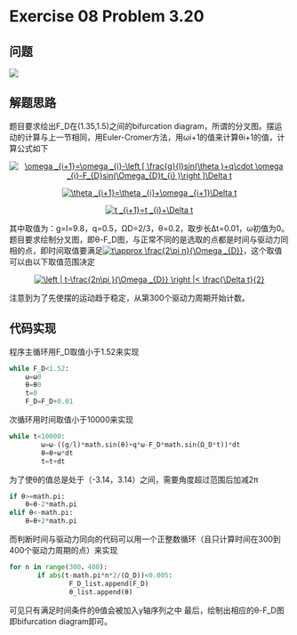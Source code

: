 # Exercise 08 Problem 3.20
## 问题
![](https://github.com/lopo70/Computational_Physics_N2015301020170/blob/master/Exercise%2008/%E6%8D%95%E8%8E%B7.PNG)
## 解题思路
题目要求绘出F_D在(1.35,1.5)之间的bifurcation diagram，所谓的分叉图。摆运动的计算与上一节相同，用Euler-Cromer方法，用ωi+1的值来计算θi+1的值，计算公式如下
<div align=center><a href="http://www.codecogs.com/eqnedit.php?latex=\omega&space;_{i&plus;1}=\omega&space;_{i}-\left&space;[&space;\frac{g}{l}sin(\theta&space;)&plus;q\cdot&space;\omega&space;_{i}-F_{D}sin(\Omega_{D}t_{i}&space;)\right&space;]\Delta&space;t" target="_blank"><img src="http://latex.codecogs.com/gif.latex?\omega&space;_{i&plus;1}=\omega&space;_{i}-\left&space;[&space;\frac{g}{l}sin(\theta&space;)&plus;q\cdot&space;\omega&space;_{i}-F_{D}sin(\Omega_{D}t_{i}&space;)\right&space;]\Delta&space;t" title="\omega _{i+1}=\omega _{i}-\left [ \frac{g}{l}sin(\theta )+q\cdot \omega _{i}-F_{D}sin(\Omega_{D}t_{i} )\right ]\Delta t" /></a>

<a href="http://www.codecogs.com/eqnedit.php?latex=\theta&space;_{i&plus;1}=\theta&space;_{i}&plus;\omega&space;_{i&plus;1}\Delta&space;t" target="_blank"><img src="http://latex.codecogs.com/gif.latex?\theta&space;_{i&plus;1}=\theta&space;_{i}&plus;\omega&space;_{i&plus;1}\Delta&space;t" title="\theta _{i+1}=\theta _{i}+\omega _{i+1}\Delta t" /></a>

<a href="http://www.codecogs.com/eqnedit.php?latex=t&space;_{i&plus;1}=t&space;_{i}&plus;\Delta&space;t" target="_blank"><img src="http://latex.codecogs.com/gif.latex?t&space;_{i&plus;1}=t&space;_{i}&plus;\Delta&space;t" title="t _{i+1}=t _{i}+\Delta t" /></a>

<div align=left>其中取值为：g=l=9.8，q=0.5，ΩD=2/3，θ=0.2，取步长Δt=0.01，ω初值为0。
题目要求绘制分叉图，即θ-F_D图，与正常不同的是选取的点都是时间与驱动力同相的点，即时间取值要满足<a href="http://www.codecogs.com/eqnedit.php?latex=t\approx&space;\frac{2\pi&space;n}{\Omega&space;_{D}}" target="_blank"><img src="http://latex.codecogs.com/gif.latex?t\approx&space;\frac{2\pi&space;n}{\Omega&space;_{D}}" title="t\approx \frac{2\pi n}{\Omega _{D}}" /></a>，这个取值可以由以下取值范围决定
<div align=center>

<a href="http://www.codecogs.com/eqnedit.php?latex=\left&space;|&space;t-\frac{2n\pi&space;}{\Omega&space;_{D}}&space;\right&space;|<&space;\frac{\Delta&space;t}{2}" target="_blank"><img src="http://latex.codecogs.com/gif.latex?\left&space;|&space;t-\frac{2n\pi&space;}{\Omega&space;_{D}}&space;\right&space;|<&space;\frac{\Delta&space;t}{2}" title="\left | t-\frac{2n\pi }{\Omega _{D}} \right |< \frac{\Delta t}{2}" /></a>
<div align=left>
注意到为了先使摆的运动趋于稳定，从第300个驱动力周期开始计数。

## 代码实现
程序主循环用F_D取值小于1.52来实现
```python
while F_D<1.52:
    ω=ω0
    θ=θ0
    t=0
    F_D=F_D+0.01
``` 
次循环用时间取值小于10000来实现
```python
while t<10000:
        ω=ω-((g/l)*math.sin(θ)+q*ω-F_D*math.sin(Ω_D*t))*dt
        θ=θ+ω*dt
        t=t+dt
``` 
为了使θ的值总是处于（-3.14，3.14）之间，需要角度超过范围后加减2π
```python
if θ>=math.pi:
    θ=θ-2*math.pi
elif θ<-math.pi:
    θ=θ+2*math.pi
``` 
而判断时间与驱动力同向的代码可以用一个正整数循环（且只计算时间在300到400个驱动力周期的点）来实现
```python
for n in range(300，400):
       if abs(t-math.pi*n*2/(Ω_D))<0.005:
               F_D_list.append(F_D)
               θ_list.append(θ)
``` 
可见只有满足时间条件的θ值会被加入y轴序列之中
最后，绘制出相应的θ-F_D图即bifurcation diagram即可。
